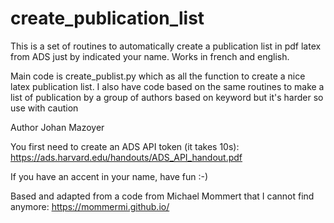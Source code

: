 # create_publication_list


This is a set of routines to automatically create a publication list in pdf latex from ADS just by indicated your name.
Works in french and english. 

Main code is create_publist.py which as all the function to create a nice latex publication list.
I also have code based on the same routines to make a list of publication by a group of authors based on keyword but it's harder so use with caution

Author Johan Mazoyer

You first need to create an ADS API token (it takes 10s): https://ads.harvard.edu/handouts/ADS_API_handout.pdf

If you have an accent in your name, have fun :-)

Based and adapted from a code from Michael Mommert that I cannot find anymore: https://mommermi.github.io/